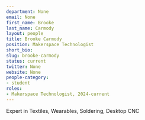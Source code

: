 ```yaml
---
department: None
email: None
first_name: Brooke
last_name: Carmody
layout: people
title: Brooke Carmody
position: Makerspace Technologist
short_bio:
slug: brooke-carmody
status: current
twitter: None
website: None
people-category:
- student
roles:
- Makerspace Technologist, 2024-current
---
```


Expert in Textiles, Wearables, Soldering, Desktop CNC
